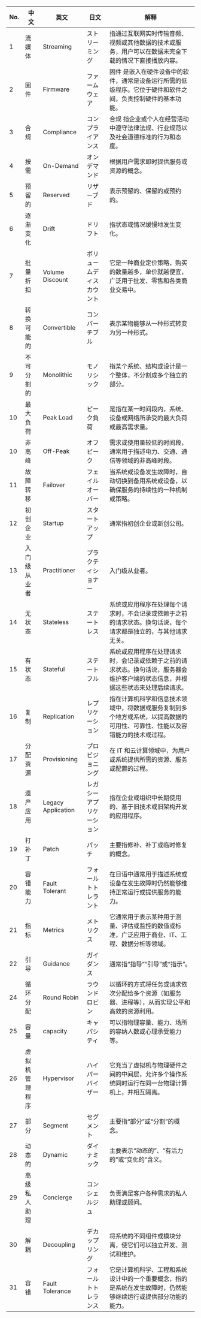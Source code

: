 | No. | 中文           | 英文               | 日文                     | 解释                                                                                                                             |
| --- | -------------- | ------------------ | ------------------------ | -------------------------------------------------------------------------------------------------------------------------------- |
| 1   | 流媒体         | Streaming          | ストリーミング           | 指通过互联网实时传输音频、视频或其他数据的技术或服务，用户可以在数据未完全下载的情况下直接播放内容。                             |
| 2   | 固件           | Firmware           | ファームウェア           | 固件 是嵌入在硬件设备中的软件，通常是设备运行所需的低级程序。它位于硬件和软件之间，负责控制硬件的基本功能。                      |
| 3   | 合规           | Compliance         | コンプライアンス         | 合规 指企业或个人在经营活动中遵守法律法规、行业规范以及社会道德标准的行为和态度。                                                |
| 4   | 按需           | On-Demand          | オンデマンド             | 根据用户需求即时提供服务或资源的概念。                                                                                           |
| 5   | 预留的         | Reserved           | リザーブド               | 表示预留的、保留的或预约的。                                                                                                     |
| 6   | 逐渐变化       | Drift              | ドリフト                 | 指状态或情况缓慢地发生变化。                                                                                                     |
| 7   | 批量折扣       | Volume Discount    | ボリュームディスカウント | 它是一种商业定价策略，购买的数量越多，单价就越便宜，广泛用于批发、零售和各类商业交易中。                                         |
| 8   | 转换可能的     | Convertible        | コンバーチブル           | 表示某物能够从一种形式转变为另一种形式。                                                                                         |
| 9   | 不可分割的     | Monolithic         | モノリシック             | 指某个系统、结构或设计是一个整体，不分割成多个独立的部分。                                                                       |
| 10  | 最大负荷       | Peak Load          | ピーク負荷               | 是指在某一时间段内，系统、设备或网络所承受的最大负荷或最高需求量。                                                               |
| 10  | 非高峰         | Off-Peak           | オフピーク               | 需求或使用量较低的时间段，通常用于描述电力、交通、通信等领域的非高峰时段。                                                       |
| 11  | 故障转移       | Failover           | フェイルオーバー         | 当系统或设备发生故障时，自动切换到备用系统或设备，以确保服务的持续性的一种机制或策略。                                           |
| 12  | 初创企业       | Startup            | スタートアップ           | 通常指初创企业或新创公司。                                                                                                       |
| 13  | 入门级从业者   | Practitioner       | プラクティショナー       | 入门级从业者。                                                                                                                   |
| 14  | 无状态         | Stateless          | ステートレス             | 系统或应用程序在处理每个请求时，不会记录或依赖于之前的请求状态。换句话说，每个请求都是独立的，与其他请求无关。                   |
| 15  | 有状态         | Stateful           | ステートフル             | 系统或应用程序在处理请求时，会记录或依赖于之前的请求状态。换句话说，服务器会维护客户端的状态信息，并根据这些状态来处理后续请求。 |
| 16  | 复制           | Replication        | レプリケーション         | 指在计算机科学和信息技术领域中，将数据或服务复制到多个地方或系统，以提高数据的可用性、可靠性、性能以及容错能力的技术或过程。     |
| 17  | 分配资源       | Provisioning       | プロビジョニング         | 在 IT 和云计算领域中，为用户或系统提供所需的资源、服务或配置的过程。                                                             |
| 18  | 遗产应用       | Legacy Application | レガシーアプリケーション | 指在企业或组织中长期使用的、基于旧技术或旧架构开发的应用程序。                                                                   |
| 19  | 打补丁         | Patch              | パッチ                   | 主要指修补、补丁或临时修复的概念。                                                                                               |
| 20  | 容错能力       | Fault Tolerant     | フォールトトレラント     | 在日语中通常用于描述系统或设备在发生故障时仍然能够维持正常运行或提供服务的能力。                                                 |
| 21  | 指标           | Metrics            | メトリクス               | 它通常用于表示某种用于测量、评估或监控的数值或标准，广泛应用于商业、IT、工程、数据分析等领域。                                   |
| 22  | 引导           | Guidance           | ガイダンス               | 通常指“指导”“引导”或“指示”。                                                                                                     |
| 24  | 循环分配       | Round Robin        | ラウンドロビン           | 以循环的方式将任务或请求依次分配给多个资源（如服务器、进程等），从而实现公平和高效的资源利用。                                   |
| 25  | 容量           | capacity           | キャパシティ             | 可以指物理容量、能力、场所的容纳人数或心理承受能力等。                                                                           |
| 26  | 虚拟机管理程序 | Hypervisor         | ハイパーバイザー         | 它充当了虚拟机与物理硬件之间的中间层，允许多个操作系统同时运行在同一台物理计算机上，并相互隔离。                                 |
| 27  | 部分           | Segment            | セグメント               | 主要指“部分”或“分割”的概念。                                                                                                     |
| 28  | 动态的         | Dynamic            | ダイナミック             | 主要表示“动态的”、“有活力的”或“变化的”含义。                                                                                     |
| 29  | 高级私人助理   | Concierge          | コンシェルジュ           | 负责满足客户各种需求的私人助理或顾问。                                                                                           |
| 30  | 解耦           | Decoupling         | デカップリング           | 将系统的不同组件或模块分离，使它们可以独立开发、测试和维护。                                                                     |
| 31  | 容错           | Fault Tolerance    | フォールトトレランス     | 它是计算机科学、工程和系统设计中的一个重要概念，指的是系统在发生故障时，仍然能够继续运行或提供部分功能的能力。                   |